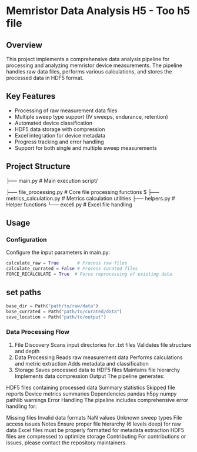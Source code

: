 # Memristor Data Analysis H5 - Too h5 file

## Overview
This project implements a comprehensive data analysis pipeline for processing and analyzing memristor device measurements. The pipeline handles raw data files, performs various calculations, and stores the processed data in HDF5 format.

## Key Features
- Processing of raw measurement data files
- Multiple sweep type support (IV sweeps, endurance, retention) 
- Automated device classification
- HDF5 data storage with compression
- Excel integration for device metadata
- Progress tracking and error handling
- Support for both single and multiple sweep measurements

## Project Structure

├── main.py # Main execution script/

├── file_processing.py # Core file processing functions $
├── metrics_calculation.py # Metrics calculation utilities
├── helpers.py # Helper functions
└── excell.py # Excel file handling

## Usage

### Configuration
Configure the input parameters in main.py:
```python
calculate_raw = True       # Process raw files
calculate_currated = False # Process curated files  
FORCE_RECALCULATE = True  # Force reprocessing of existing data
```
## set paths 
```python
base_dir = Path("path/to/raw/data")
base_currated = Path("path/to/curated/data")
save_location = Path("path/to/output")
```

### Data Processing Flow
1. File Discovery
Scans input directories for .txt files
Validates file structure and depth
2. Data Processing
Reads raw measurement data
Performs calculations and metric extraction
Adds metadata and classification
3. Storage
Saves processed data to HDF5 files
Maintains file hierarchy
Implements data compression
Output
The pipeline generates:

HDF5 files containing processed data
Summary statistics
Skipped file reports
Device metrics summaries
Dependencies
pandas
h5py
numpy
pathlib
warnings
Error Handling
The pipeline includes comprehensive error handling for:

Missing files
Invalid data formats
NaN values
Unknown sweep types
File access issues
Notes
Ensure proper file hierarchy (6 levels deep) for raw data
Excel files must be properly formatted for metadata extraction
HDF5 files are compressed to optimize storage
Contributing
For contributions or issues, please contact the repository maintainers.